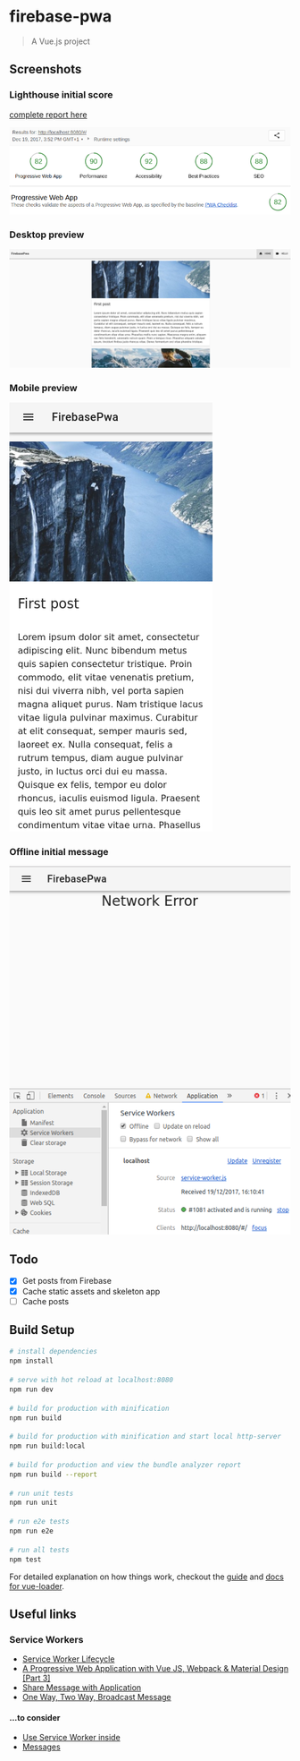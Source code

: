 # firebase-pwa

> A Vue.js project

## Screenshots

### Lighthouse initial score
[complete report here](docs/Lighthouse%20Report.pdf)

![firebase](docs/images/lighthouse.png)

### Desktop preview
![firebase](docs/images/desktop.png)

### Mobile preview
![firebase](docs/images/mobile.png)

### Offline initial message
![firebase](docs/images/offline.png)


## Todo

- [x] Get posts from Firebase
- [x] Cache static assets and skeleton app
- [ ] Cache posts

## Build Setup

``` bash
# install dependencies
npm install

# serve with hot reload at localhost:8080
npm run dev

# build for production with minification
npm run build

# build for production with minification and start local http-server
npm run build:local

# build for production and view the bundle analyzer report
npm run build --report

# run unit tests
npm run unit

# run e2e tests
npm run e2e

# run all tests
npm test
```

For detailed explanation on how things work, checkout the [guide](http://vuejs-templates.github.io/webpack/) and [docs for vue-loader](http://vuejs.github.io/vue-loader).

## Useful links
### Service Workers
- [Service Worker Lifecycle](https://developer.mozilla.org/en-US/docs/Web/API/Service_Worker_API/Using_Service_Workers)
- [A Progressive Web Application with Vue JS, Webpack & Material Design [Part 3]](https://blog.sicara.com/a-progressive-web-application-with-vue-js-webpack-material-design-part-3-service-workers-offline-ed3184264fd1)
- [Share Message with Application](https://css-tricks.com/making-web-app-work-offline-part-2-implementation/)
- [One Way, Two Way, Broadcast Message](https://dbwriteups.wordpress.com/2015/11/16/service-workers-part-3-communication-between-sw-and-pages/)

#### ...to consider
- [Use Service Worker inside ](https://github.com/vuejs-templates/pwa/issues/81)
- [Messages](http://craig-russell.co.uk/2016/01/29/service-worker-messaging.html#.Wjz_V1XiaUk)